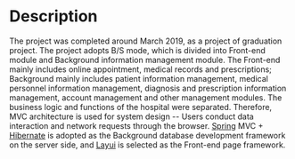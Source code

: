 # Description
The project was completed around March 2019, as a project of graduation project.
The project adopts B/S mode, which is divided into Front-end module and Background information management module.
The Front-end mainly includes online appointment, medical records and prescriptions;
Background mainly includes patient information management, medical personnel information management, diagnosis and prescription information management, account management and other management modules.
The business logic and functions of the hospital were separated.
Therefore, MVC architecture is used for system design -- Users conduct data interaction and network requests through the browser.
[Spring](https://spring.io/) MVC + [Hibernate](https://hibernate.org/) is adopted as the Background database development framework on the server side, and [Layui](https://www.layui.com/) is selected as the Front-end page framework.
